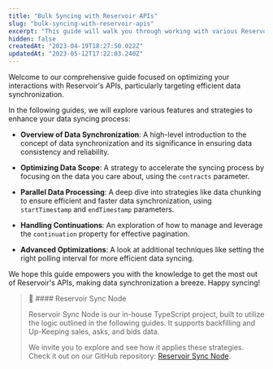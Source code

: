 ```yaml
---
title: "Bulk Syncing with Reservoir APIs"
slug: "bulk-syncing-with-reservoir-apis"
excerpt: "This guide will walk you through working with various Reservoir APIs, to backfill and synchronize data effortlessly."
hidden: false
createdAt: "2023-04-19T18:27:50.022Z"
updatedAt: "2023-05-12T17:22:03.240Z"
---
```

Welcome to our comprehensive guide focused on optimizing your interactions with Reservoir's APIs, particularly targeting efficient data synchronization. 

In the following guides, we will explore various features and strategies to enhance your data syncing process:

- **Overview of Data Synchronization**: A high-level introduction to the concept of data synchronization and its significance in ensuring data consistency and reliability.

- **Optimizing Data Scope**: A strategy to accelerate the syncing process by focusing on the data you care about, using the `contracts` parameter.

- **Parallel Data Processing**: A deep dive into strategies like data chunking to ensure efficient and faster data synchronization, using `startTimestamp` and `endTimestamp` parameters.

- **Handling Continuations**: An exploration of how to manage and leverage the `continuation` property for effective pagination.

- **Advanced Optimizations**: A look at additional techniques like setting the right polling interval for more efficient data syncing.

We hope this guide empowers you with the knowledge to get the most out of Reservoir's APIs, making data synchronization a breeze. Happy syncing!

> 📘 #### Reservoir Sync Node
> 
> Reservoir Sync Node is our in-house TypeScript project, built to utilize the logic outlined in the following guides. It supports backfilling and Up-Keeping sales, asks, and bids data. 
> 
> We invite you to explore and see how it applies these strategies. Check it out on our GitHub repository: [Reservoir Sync Node](https://github.com/reservoirprotocol/reservoir-sync-node).